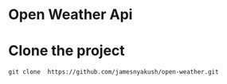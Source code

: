 # Open Weather Api


# Clone the project 

```shell script
git clone  https://github.com/jamesnyakush/open-weather.git
```

